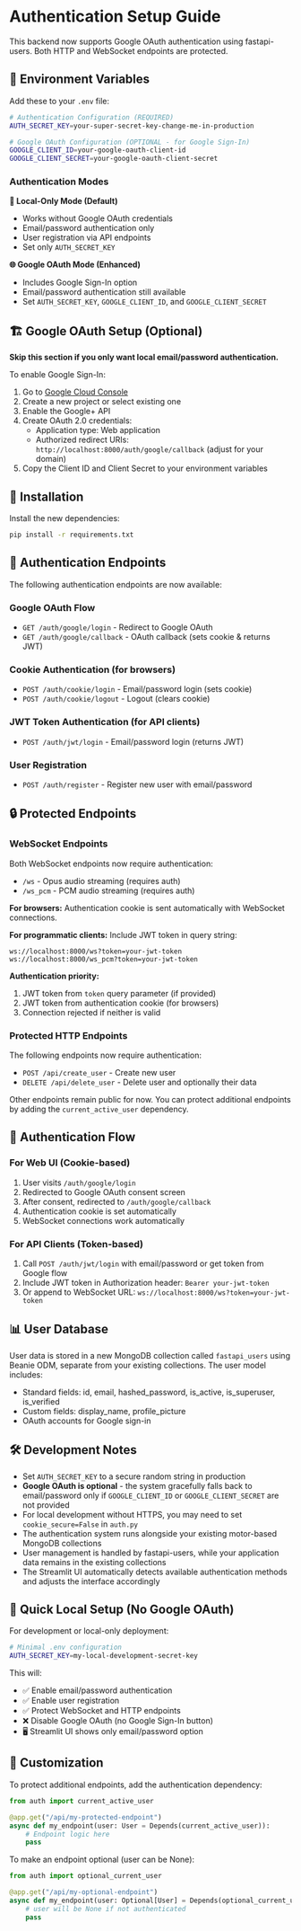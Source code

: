 # Authentication Setup Guide

This backend now supports Google OAuth authentication using fastapi-users. Both HTTP and WebSocket endpoints are protected.

## 🔧 Environment Variables

Add these to your `.env` file:

```bash
# Authentication Configuration (REQUIRED)
AUTH_SECRET_KEY=your-super-secret-key-change-me-in-production

# Google OAuth Configuration (OPTIONAL - for Google Sign-In)
GOOGLE_CLIENT_ID=your-google-oauth-client-id
GOOGLE_CLIENT_SECRET=your-google-oauth-client-secret
```

### Authentication Modes

**🔐 Local-Only Mode (Default)**
- Works without Google OAuth credentials
- Email/password authentication only
- User registration via API endpoints
- Set only `AUTH_SECRET_KEY`

**🌐 Google OAuth Mode (Enhanced)**
- Includes Google Sign-In option
- Email/password authentication still available
- Set `AUTH_SECRET_KEY`, `GOOGLE_CLIENT_ID`, and `GOOGLE_CLIENT_SECRET`

## 🏗️ Google OAuth Setup (Optional)

**Skip this section if you only want local email/password authentication.**

To enable Google Sign-In:

1. Go to [Google Cloud Console](https://console.cloud.google.com/)
2. Create a new project or select existing one
3. Enable the Google+ API
4. Create OAuth 2.0 credentials:
   - Application type: Web application
   - Authorized redirect URIs: `http://localhost:8000/auth/google/callback` (adjust for your domain)
5. Copy the Client ID and Client Secret to your environment variables

## 🚀 Installation

Install the new dependencies:

```bash
pip install -r requirements.txt
```

## 🔐 Authentication Endpoints

The following authentication endpoints are now available:

### Google OAuth Flow
- `GET /auth/google/login` - Redirect to Google OAuth
- `GET /auth/google/callback` - OAuth callback (sets cookie & returns JWT)

### Cookie Authentication (for browsers)
- `POST /auth/cookie/login` - Email/password login (sets cookie)
- `POST /auth/cookie/logout` - Logout (clears cookie)

### JWT Token Authentication (for API clients)
- `POST /auth/jwt/login` - Email/password login (returns JWT)

### User Registration
- `POST /auth/register` - Register new user with email/password

## 🔒 Protected Endpoints

### WebSocket Endpoints
Both WebSocket endpoints now require authentication:

- `/ws` - Opus audio streaming (requires auth)
- `/ws_pcm` - PCM audio streaming (requires auth)

**For browsers:** Authentication cookie is sent automatically with WebSocket connections.

**For programmatic clients:** Include JWT token in query string:
```
ws://localhost:8000/ws?token=your-jwt-token
ws://localhost:8000/ws_pcm?token=your-jwt-token
```

**Authentication priority:**
1. JWT token from `token` query parameter (if provided)
2. JWT token from authentication cookie (for browsers)
3. Connection rejected if neither is valid

### Protected HTTP Endpoints
The following endpoints now require authentication:

- `POST /api/create_user` - Create new user
- `DELETE /api/delete_user` - Delete user and optionally their data

Other endpoints remain public for now. You can protect additional endpoints by adding the `current_active_user` dependency.

## 🔄 Authentication Flow

### For Web UI (Cookie-based)
1. User visits `/auth/google/login`
2. Redirected to Google OAuth consent screen
3. After consent, redirected to `/auth/google/callback`
4. Authentication cookie is set automatically
5. WebSocket connections work automatically

### For API Clients (Token-based)
1. Call `POST /auth/jwt/login` with email/password or get token from Google flow
2. Include JWT token in Authorization header: `Bearer your-jwt-token`
3. Or append to WebSocket URL: `ws://localhost:8000/ws?token=your-jwt-token`

## 📊 User Database

User data is stored in a new MongoDB collection called `fastapi_users` using Beanie ODM, separate from your existing collections. The user model includes:

- Standard fields: id, email, hashed_password, is_active, is_superuser, is_verified
- Custom fields: display_name, profile_picture
- OAuth accounts for Google sign-in

## 🛠️ Development Notes

- Set `AUTH_SECRET_KEY` to a secure random string in production
- **Google OAuth is optional** - the system gracefully falls back to email/password only if `GOOGLE_CLIENT_ID` or `GOOGLE_CLIENT_SECRET` are not provided
- For local development without HTTPS, you may need to set `cookie_secure=False` in `auth.py`
- The authentication system runs alongside your existing motor-based MongoDB collections
- User management is handled by fastapi-users, while your application data remains in the existing collections
- The Streamlit UI automatically detects available authentication methods and adjusts the interface accordingly

## 🧪 Quick Local Setup (No Google OAuth)

For development or local-only deployment:

```bash
# Minimal .env configuration
AUTH_SECRET_KEY=my-local-development-secret-key
```

This will:
- ✅ Enable email/password authentication
- ✅ Enable user registration 
- ✅ Protect WebSocket and HTTP endpoints
- ❌ Disable Google OAuth (no Google Sign-In button)
- 🖥️ Streamlit UI shows only email/password option

## 🔧 Customization

To protect additional endpoints, add the authentication dependency:

```python
from auth import current_active_user

@app.get("/api/my-protected-endpoint")
async def my_endpoint(user: User = Depends(current_active_user)):
    # Endpoint logic here
    pass
```

To make an endpoint optional (user can be None):

```python
from auth import optional_current_user

@app.get("/api/my-optional-endpoint")
async def my_endpoint(user: Optional[User] = Depends(optional_current_user)):
    # user will be None if not authenticated
    pass
``` 